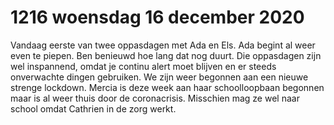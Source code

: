 # 1216 woensdag 16 december 2020
Vandaag eerste van twee oppasdagen met Ada en Els. Ada begint al weer even te piepen. Ben benieuwd hoe lang dat nog duurt. Die oppasdagen zijn wel inspannend, omdat je continu alert moet blijven en er steeds onverwachte dingen gebruiken. We zijn weer begonnen aan een nieuwe strenge lockdown. Mercia is deze week aan haar schoolloopbaan begonnen maar is al weer thuis door de coronacrisis. Misschien mag ze wel naar school omdat Cathrien in de zorg werkt. 